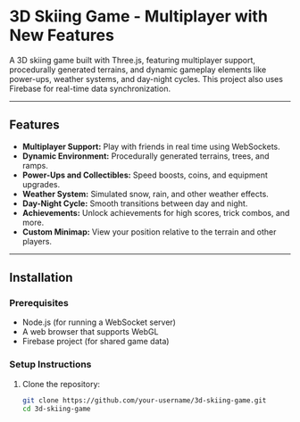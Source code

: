 # 3D Skiing Game - Multiplayer with New Features

A 3D skiing game built with Three.js, featuring multiplayer support, procedurally generated terrains, and dynamic gameplay elements like power-ups, weather systems, and day-night cycles. This project also uses Firebase for real-time data synchronization.

---

## Features
- **Multiplayer Support:** Play with friends in real time using WebSockets.
- **Dynamic Environment:** Procedurally generated terrains, trees, and ramps.
- **Power-Ups and Collectibles:** Speed boosts, coins, and equipment upgrades.
- **Weather System:** Simulated snow, rain, and other weather effects.
- **Day-Night Cycle:** Smooth transitions between day and night.
- **Achievements:** Unlock achievements for high scores, trick combos, and more.
- **Custom Minimap:** View your position relative to the terrain and other players.

---

## Installation

### Prerequisites
- Node.js (for running a WebSocket server)
- A web browser that supports WebGL
- Firebase project (for shared game data)

### Setup Instructions
1. Clone the repository:
   ```bash
   git clone https://github.com/your-username/3d-skiing-game.git
   cd 3d-skiing-game
